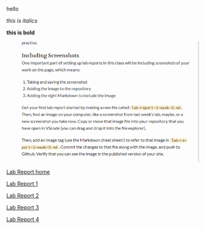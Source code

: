 hello

*this is italics*

**this is bold**


![screenshot](screenshotlab0.png)

[Lab Report home](https://zixiancai.github.io/cse15l-lab-reports/)

[Lab Report 1](https://zixiancai.github.io/cse15l-lab-reports/lab-report-1-week-0.html)

[Lab Report 2](https://zixiancai.github.io/cse15l-lab-reports/lab-report-2-week-3.html)

[Lab Report 3](https://zixiancai.github.io/cse15l-lab-reports/lab-report-3-week-5.html)

[Lab Report 4](https://zixiancai.github.io/cse15l-lab-reports/Lab-Report-4-week-7.html)
